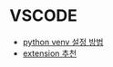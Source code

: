 # VSCODE


* [python venv 설정 방법](https://ddochea.tistory.com/33)
* [extension 추천](https://teserre.tistory.com/9)
